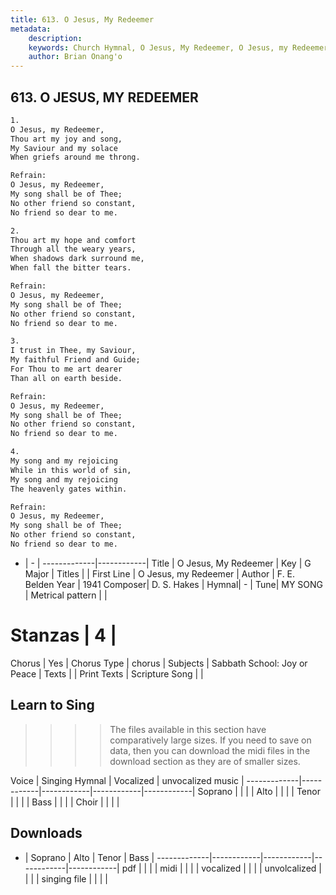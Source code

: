 ```yaml
---
title: 613. O Jesus, My Redeemer
metadata:
    description: 
    keywords: Church Hymnal, O Jesus, My Redeemer, O Jesus, my Redeemer, 
    author: Brian Onang'o
---
```



## 613. O JESUS, MY REDEEMER

```txt
1.
O Jesus, my Redeemer, 
Thou art my joy and song, 
My Saviour and my solace 
When griefs around me throng. 

Refrain:
O Jesus, my Redeemer, 
My song shall be of Thee; 
No other friend so constant, 
No friend so dear to me. 

2.
Thou art my hope and comfort 
Through all the weary years, 
When shadows dark surround me, 
When fall the bitter tears. 

Refrain:
O Jesus, my Redeemer, 
My song shall be of Thee; 
No other friend so constant, 
No friend so dear to me. 

3.
I trust in Thee, my Saviour, 
My faithful Friend and Guide; 
For Thou to me art dearer 
Than all on earth beside. 

Refrain:
O Jesus, my Redeemer, 
My song shall be of Thee; 
No other friend so constant, 
No friend so dear to me. 

4.
My song and my rejoicing 
While in this world of sin, 
My song and my rejoicing 
The heavenly gates within.

Refrain:
O Jesus, my Redeemer, 
My song shall be of Thee; 
No other friend so constant, 
No friend so dear to me. 

```

- |   -  |
-------------|------------|
Title | O Jesus, My Redeemer |
Key | G Major |
Titles |  |
First Line | O Jesus, my Redeemer |
Author | F. E. Belden
Year | 1941
Composer| D. S. Hakes |
Hymnal|  - |
Tune| MY SONG |
Metrical pattern | |
# Stanzas | 4 |
Chorus | Yes |
Chorus Type | chorus |
Subjects | Sabbath School: Joy or Peace |
Texts |  |
Print Texts | 
Scripture Song |  |
  
## Learn to Sing

>>>> The files available in this section have comparatively large sizes. If you need to save on data, then you can download the midi files in the download section as they are of smaller sizes.

Voice |  Singing Hymnal | Vocalized | unvocalized music |
-------------|------------|------------|------------|------------|
Soprano | | | |
Alto | | | |
Tenor | | | |
Bass | | | |
Choir | | | |

## Downloads

- |  Soprano | Alto | Tenor | Bass |
-------------|------------|------------|------------|------------|
pdf | | | |
midi | | | |
vocalized | | | |
unvolcalized | | | |
singing file | | | |
  